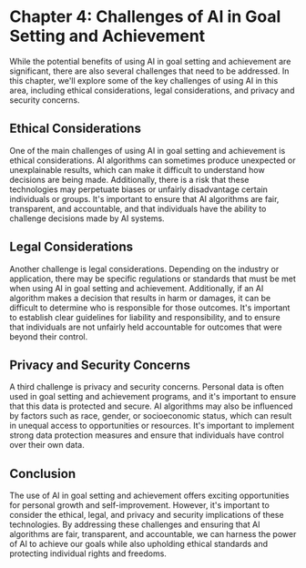 Chapter 4: Challenges of AI in Goal Setting and Achievement
===========================================================

While the potential benefits of using AI in goal setting and achievement are significant, there are also several challenges that need to be addressed. In this chapter, we'll explore some of the key challenges of using AI in this area, including ethical considerations, legal considerations, and privacy and security concerns.

Ethical Considerations
----------------------

One of the main challenges of using AI in goal setting and achievement is ethical considerations. AI algorithms can sometimes produce unexpected or unexplainable results, which can make it difficult to understand how decisions are being made. Additionally, there is a risk that these technologies may perpetuate biases or unfairly disadvantage certain individuals or groups. It's important to ensure that AI algorithms are fair, transparent, and accountable, and that individuals have the ability to challenge decisions made by AI systems.

Legal Considerations
--------------------

Another challenge is legal considerations. Depending on the industry or application, there may be specific regulations or standards that must be met when using AI in goal setting and achievement. Additionally, if an AI algorithm makes a decision that results in harm or damages, it can be difficult to determine who is responsible for those outcomes. It's important to establish clear guidelines for liability and responsibility, and to ensure that individuals are not unfairly held accountable for outcomes that were beyond their control.

Privacy and Security Concerns
-----------------------------

A third challenge is privacy and security concerns. Personal data is often used in goal setting and achievement programs, and it's important to ensure that this data is protected and secure. AI algorithms may also be influenced by factors such as race, gender, or socioeconomic status, which can result in unequal access to opportunities or resources. It's important to implement strong data protection measures and ensure that individuals have control over their own data.

Conclusion
----------

The use of AI in goal setting and achievement offers exciting opportunities for personal growth and self-improvement. However, it's important to consider the ethical, legal, and privacy and security implications of these technologies. By addressing these challenges and ensuring that AI algorithms are fair, transparent, and accountable, we can harness the power of AI to achieve our goals while also upholding ethical standards and protecting individual rights and freedoms.
